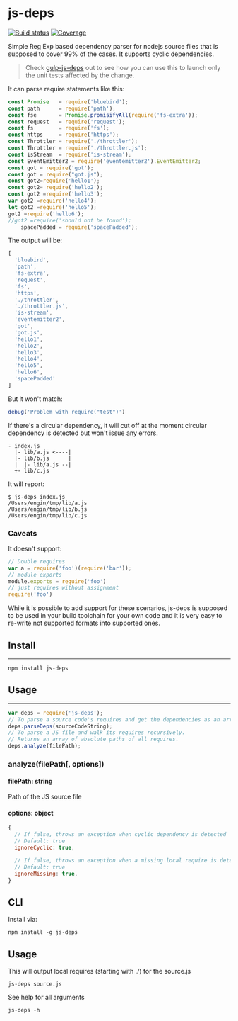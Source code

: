 # js-deps

[![Build status](https://img.shields.io/travis/engina/js-deps.svg?style=flat-square)](https://travis-ci.org/engina/js-deps)
[![Coverage](https://img.shields.io/codecov/c/github/engina/js-deps.svg?style=flat-square)](https://codecov.io/github/engina/js-deps?branch=master)

Simple Reg Exp based dependency parser for nodejs source files that is supposed to cover 99% of the cases. It supports cyclic dependencies.

> Check [gulp-js-deps](https://github.com/engina/gulp-js-deps) out to see how you can use this to launch only the unit tests affected by the change.

It can parse require statements like this:
```javascript
const Promise   = require('bluebird');
const path      = require('path');
const fse       = Promise.promisifyAll(require('fs-extra'));
const request   = require('request');
const fs        = require('fs');
const https     = require('https');
const Throttler = require('./throttler');
const Throttler = require('./throttler.js');
const isStream  = require('is-stream');
const EventEmitter2 = require('eventemitter2').EventEmitter2;
const got = require('got');
const got = require("got.js");
const got2=require('hello1');
const got2= require('hello2');
const got2 =require('hello3');
var got2 =require('hello4');
let got2 =require('hello5');
got2 =require('hello6');
//got2 =require('should not be found');
    spacePadded = require('spacePadded');
```

The output will be:

```javascript
[
  'bluebird',
  'path',
  'fs-extra',
  'request',
  'fs',
  'https',
  './throttler',
  './throttler.js',
  'is-stream',
  'eventemitter2',
  'got',
  'got.js',
  'hello1',
  'hello2',
  'hello3',
  'hello4',
  'hello5',
  'hello6',
  'spacePadded'
]
```

But it won't match:

```javascript
debug('Problem with require("test")')
```

If there's a circular dependency, it will cut off at the moment circular dependency is detected but won't issue any errors.
```
- index.js
  |- lib/a.js <----|
  |- lib/b.js      |
  |  |- lib/a.js --|
  +- lib/c.js
```

It will report:
```
$ js-deps index.js
/Users/engin/tmp/lib/a.js
/Users/engin/tmp/lib/b.js
/Users/engin/tmp/lib/c.js
```

### Caveats
It doesn't support:
```javascript
// Double requires
var a = require('foo')(require('bar'));
// module exports
module.exports = require('foo')
// just requires without assignment
require('foo')
```
While it is possible to add support for these scenarios, js-deps is supposed to be used in your build toolchain for your own code and it is very easy to re-write not supported formats into supported ones.

## Install
-------
```
npm install js-deps
```

## Usage
-----
```javascript
var deps = require('js-deps');
// To parse a source code's requires and get the dependencies as an array
deps.parseDeps(sourceCodeString);
// To parse a JS file and walk its requires recursively.
// Returns an array of absolute paths of all requires.
deps.analyze(filePath);
```
### analyze(filePath[, options])

#### filePath: string
Path of the JS source file

#### options: object
```javascript
{
  // If false, throws an exception when cyclic dependency is detected
  // Default: true
  ignoreCyclic: true,

  // If false, throws an exception when a missing local require is detected
  // Default: true
  ignoreMissing: true, 
}
```

## CLI
Install via:
```
npm install -g js-deps
```

## Usage
This will output local requires (starting with ./) for the source.js
```
js-deps source.js
```
See help for all arguments
```
js-deps -h
```
